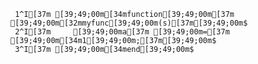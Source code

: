      1^I[37m [39;49;00m[34mfunction[39;49;00m[37m [39;49;00m[32mmyfunc[39;49;00m(s)[37m[39;49;00m$
     2^I[37m     [39;49;00ma[37m [39;49;00m=[37m [39;49;00m[34m1[39;49;00m;[37m[39;49;00m$
     3^I[37m [39;49;00m[34mend[39;49;00m$

